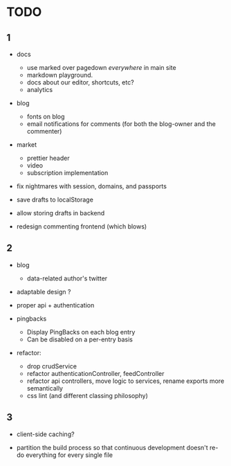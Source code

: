 # TODO 

## 1

- docs
  - use marked over pagedown _everywhere_ in main site
  - markdown playground.
  - docs about our editor, shortcuts, etc?
  - analytics

- blog
  - fonts on blog
  - email notifications for comments (for both the blog-owner and the commenter)

- market
  - prettier header
  - video
  - subscription implementation


- fix nightmares with session, domains, and passports

- save drafts to localStorage
- allow storing drafts in backend
- redesign commenting frontend (which blows)



## 2

- blog
  - data-related author's twitter

- adaptable design ?
- proper api + authentication

- pingbacks
  - Display PingBacks on each blog entry
  - Can be disabled on a per-entry basis

- refactor:
    - drop crudService
    - refactor authenticationController, feedController
    - refactor api controllers, move logic to services, rename exports more semantically
    - css lint (and different classing philosophy)



## 3

- client-side caching?

- partition the build process so that continuous development
  doesn't re-do everything for every single file
  